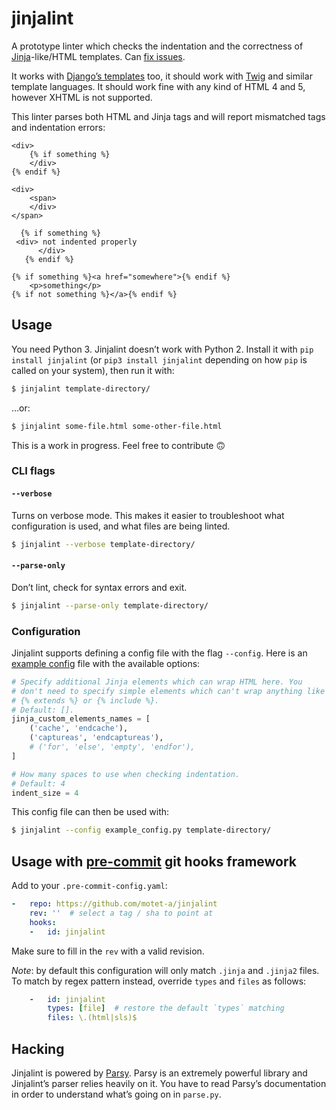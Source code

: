 # jinjalint

A prototype linter which checks the indentation and the correctness of
[Jinja][jinja]-like/HTML templates. Can [fix issues][django-commit].

It works with [Django’s templates][djangotemplates] too, it should
work with [Twig](https://twig.symfony.com/) and similar template languages.
It should work fine with any kind of HTML 4 and 5, however XHTML is not
supported.

This linter parses both HTML and Jinja tags and will report mismatched
tags and indentation errors:

```html+jinja
<div>
    {% if something %}
    </div>
{% endif %}
```

```html+jinja
<div>
    <span>
    </div>
</span>
```

```html+jinja
  {% if something %}
 <div> not indented properly
      </div>
   {% endif %}
```

```html+jinja
{% if something %}<a href="somewhere">{% endif %}
    <p>something</p>
{% if not something %}</a>{% endif %}
```

## Usage

You need Python 3. Jinjalint doesn’t work with Python 2. Install it with
`pip install jinjalint` (or `pip3 install jinjalint` depending on how `pip` is
called on your system), then run it with:

```sh
$ jinjalint template-directory/
```

…or:

```sh
$ jinjalint some-file.html some-other-file.html
```

This is a work in progress. Feel free to contribute :upside_down_face:


### CLI flags

#### `--verbose`

Turns on verbose mode. This makes it easier to troubleshoot what configuration is used, and what files are being linted.

```sh
$ jinjalint --verbose template-directory/
```

#### `--parse-only`

Don’t lint, check for syntax errors and exit.

```sh
$ jinjalint --parse-only template-directory/
```

### Configuration

Jinjalint supports defining a config file with the flag `--config`. Here is an [example config](./example_config.py) file with the available options:

```python
# Specify additional Jinja elements which can wrap HTML here. You
# don't need to specify simple elements which can't wrap anything like
# {% extends %} or {% include %}.
# Default: [].
jinja_custom_elements_names = [
    ('cache', 'endcache'),
    ('captureas', 'endcaptureas'),
    # ('for', 'else', 'empty', 'endfor'),
]

# How many spaces to use when checking indentation.
# Default: 4
indent_size = 4
```

This config file can then be used with:

```sh
$ jinjalint --config example_config.py template-directory/
```

## Usage with [pre-commit](https://pre-commit.com) git hooks framework

Add to your `.pre-commit-config.yaml`:

```yaml
-   repo: https://github.com/motet-a/jinjalint
    rev: ''  # select a tag / sha to point at
    hooks:
    -   id: jinjalint
```

Make sure to fill in the `rev` with a valid revision.

_Note_: by default this configuration will only match `.jinja` and `.jinja2`
files.  To match by regex pattern instead, override `types` and `files` as
follows:

```yaml
    -   id: jinjalint
        types: [file]  # restore the default `types` matching
        files: \.(html|sls)$
```

## Hacking

Jinjalint is powered by [Parsy][parsy]. Parsy is an extremely powerful
library and Jinjalint’s parser relies heavily on it. You have to read
Parsy’s documentation in order to understand what’s going on in
`parse.py`.

[jinja]: http://jinja.pocoo.org/docs/2.9/
[django-commit]: https://github.com/django/djangoproject.com/commit/14a964d626196c857809d9b3b492ff4cfa4b3f40
[djangotemplates]: https://docs.djangoproject.com/en/1.11/ref/templates/language/
[parsy]: https://github.com/python-parsy/parsy
